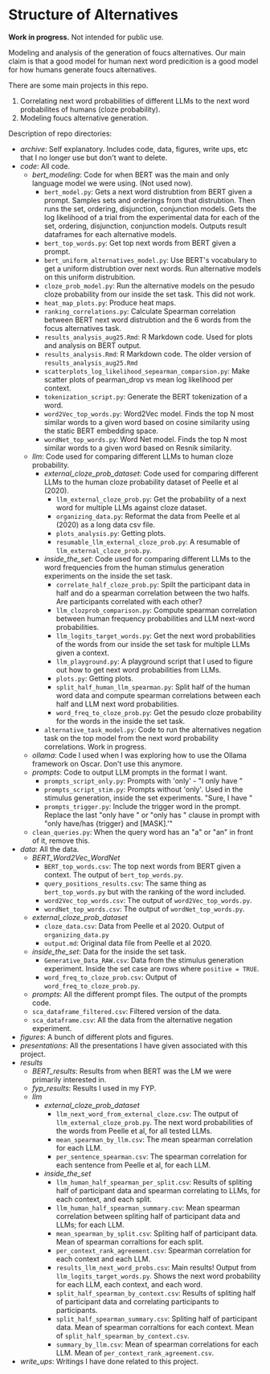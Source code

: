 # Structure of Alternatives

**Work in progress.** Not intended for public use.

Modeling and analysis of the generation of foucs alternatives. Our main claim is that a good model for human next word predicition is a good model for how humans generate foucs alternatives. 

There are some main projects in this repo. 
1) Correlating next word probabilities of different LLMs to the next word probabilites of humans (cloze probability). 
2) Modeling foucs alternative generation. 

Description of repo directories: 
- *archive*: Self explanatory. Includes code, data, figures, write ups, etc that I no longer use but don't want to delete. 
- *code*: All code. 
    - *bert_modeling*: Code for when BERT was the main and only language model we were using. (Not used now).
        - `bert_model.py`: Gets a next word distrubtion from BERT given a prompt. Samples sets and orderings from that distrubtion. Then runs the set, ordering, disjunction, conjunction models. Gets the log likelihood of a trial from the experimental data for each of the set, ordering, disjunction, conjunction models. Outputs result dataframes for each alternative models. 
        - `bert_top_words.py`: Get top next words from BERT given a prompt.
        - `bert_uniform_alternatives_model.py`: Use BERT's vocabulary to get a uniform distrubtion over next words. Run alternative models on this uniform distrubition. 
        - `cloze_prob_model.py`: Run the alternative models on the pesudo cloze probability from our inside the set task. This did not work.
        - `heat_map_plots.py`: Produce heat maps.
        - `ranking_correlations.py`: Calculate Spearman correlation between BERT next word distrubtion and the 6 words from the focus alternatives task. 
        - `results_analysis_aug25.Rmd`: R Markdown code. Used for plots and analysis on BERT output. 
        - `results_analysis.Rmd`: R Markdown code. The older version of `results_analysis_aug25.Rmd`
        - `scatterplots_log_likelihood_sepearman_comparsion.py`: Make scatter plots of pearman_drop vs mean log likelihood per context.
        - `tokenization_script.py`: Generate the BERT tokenization of a word. 
        - `word2Vec_top_words.py`: Word2Vec model. Finds the top N most similar words to a given word based on cosine similarity using the static BERT embedding space. 
        - `wordNet_top_words.py`: Word Net model. Finds the top N most similar words to a given word based on Resnik similarity. 
    - *llm*: Code used for comparing different LLMs to human cloze probability. 
        - *external_cloze_prob_dataset*: Code used for comparing different LLMs to the human cloze probability dataset of Peelle et al (2020). 
            - `llm_external_cloze_prob.py`: Get the probability of a next word for multiple LLMs against cloze dataset.
            - `organizing_data.py`: Reformat the data from Peelle et al (2020) as a long data csv file. 
            - `plots_analysis.py`: Getting plots.
            - `resumable_llm_external_cloze_prob.py`: A resumable of `llm_external_cloze_prob.py`.
        - *inside_the_set*: Code used for comparing different LLMs to the word frequencies from the human stimulus generation experiments on the inside the set task.
            - `correlate_half_cloze_prob.py`: Spilt the participant data in half and do a spearman correlation between the two halfs. Are participants correlated with each other?
            - `llm_clozprob_comparison.py`: Compute spearman correlation between human frequency probabilities and LLM next-word probabilities.
            - `llm_logits_target_words.py`: Get the next word probabilities of the words from our inside the set task for multiple LLMs given a context.
            - `llm_playground.py`: A playground script that I used to figure out how to get next word probabilities from LLMs. 
            - `plots.py`: Getting plots.
            - `split_half_human_llm_spearman.py`: Split half of the human word data and compute spearman correlations between each half and LLM next word probabilities. 
            - `word_freq_to_cloze_prob.py`: Get the pesudo cloze probability for the words in the inside the set task. 
        - `alternative_task_model.py`: Code to run the alternatives negation task on the top model from the next word probability correlations. Work in progress. 
    - *ollama*: Code I used when I was exploring how to use the Ollama framework on Oscar. Don't use this anymore.
    - *prompts*: Code to output LLM prompts in the format I want. 
        - `prompts_script_only.py`: Prompts with 'only' - "I only have "
        - `prompts_script_stim.py`: Prompts without 'only'. Used in the stimulus generation, inside the set experiments. "Sure, I have "
        - `prompts_trigger.py`: Include the trigger word in the prompt. Replace the last "only have " or "only has " clause in prompt with "only have/has {trigger} and [MASK].'"
    - `clean_queries.py`: When the query word has an "a" or "an" in front of it, remove this. 
- *data*: All the data. 
    - *BERT_Word2Vec_WordNet*
        - `BERT_top_words.csv`: The top next words from BERT given a context. The output of `bert_top_words.py`. 
        - `query_positions_results.csv`: The same thing as `bert_top_words.py` but with the ranking of the word included. 
        - `word2Vec_top_words.csv`: The output of `word2Vec_top_words.py`. 
        - `wordNet_top_words.csv`: The output of `wordNet_top_words.py`. 
    - *external_cloze_prob_dataset*
        - `cloze_data.csv`: Data from Peelle et al 2020. Output of `organizing_data.py`
        - `output.md`: Original data file from Peelle et al 2020. 
    - *inside_the_set*: Data for the inside the set task.
        - `Generative_Data_RAW.csv`: Data from the stimulus generation experiment. Inside the set case are rows where `positive = TRUE`.
        - `word_freq_to_cloze_prob.csv`: Output of `word_freq_to_cloze_prob.py`. 
    - *prompts*: All the different prompt files. The output of the prompts code.
    - `sca_dataframe_filtered.csv`: Filtered version of the data. 
    - `sca_dataframe.csv`: All the data from the alternative negation experiment.
- *figures*: A bunch of different plots and figures. 
- *presentations*: All the presentations I have given associated with this project. 
- *results* 
    - *BERT_results*: Results from when BERT was the LM we were primarily interested in. 
    - *fyp_results*: Results I used in my FYP. 
    - *llm* 
        - *external_cloze_prob_dataset*
            - `llm_next_word_from_external_cloze.csv`: The output of `llm_external_cloze_prob.py`. The next word probabilities of the words from Peelle et al, for all tested LLMs. 
            - `mean_spearman_by_llm.csv`: The mean spearman correlation for each LLM. 
            - `per_sentence_spearman.csv`: The spearman correlation for each sentence from Peelle et al, for each LLM. 
        - *inside_the_set*
            - `llm_human_half_spearman_per_split.csv`: Results of spliting half of participant data and spearman correlating to LLMs, for each context, and each split.
            - `llm_human_half_spearman_summary.csv`:  Mean spearman correlation between spliting half of participant data and LLMs; for each LLM.
            - `mean_spearman_by_split.csv`: Spliting half of participant data. Mean of spearman corraltions for each split.
            - `per_context_rank_agreement.csv`: Spearman correlation for each context and each LLM. 
            - `results_llm_next_word_probs.csv`: Main results! Output from `llm_logits_target_words.py`. Shows the next word probability for each LLM, each context, and each word. 
            - `split_half_spearman_by_context.csv`: Results of spliting half of participant data and correlating participants to participants. 
            - `split_half_spearman_summary.csv`: Spliting half of participant data. Mean of spearman corraltions for each context. Mean of `split_half_spearman_by_context.csv`. 
            - `summary_by_llm.csv`: Mean of spearman correlations for each LLM. Mean of `per_context_rank_agreement.csv`.
- *write_ups*: Writings I have done related to this project. 


        


